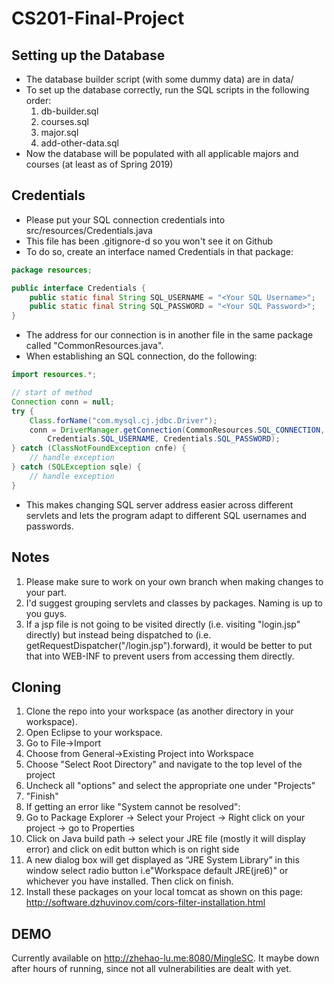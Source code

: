 # CS201-Final-Project

## Setting up the Database
 - The database builder script (with some dummy data) are in data/
 - To set up the database correctly, run the SQL scripts in the following order:
 	1. db-builder.sql
	2. courses.sql
	3. major.sql
	4. add-other-data.sql
 - Now the database will be populated with all applicable majors and courses (at least as of Spring 2019)

## Credentials
 - Please put your SQL connection credentials into src/resources/Credentials.java
 - This file has been .gitignore-d so you won't see it on Github
 - To do so, create an interface named Credentials in that package:
```java
package resources;

public interface Credentials {
	public static final String SQL_USERNAME = "<Your SQL Username>";
	public static final String SQL_PASSWORD	= "<Your SQL Password>";
}
```
 - The address for our connection is in another file in the same package called "CommonResources.java".
 - When establishing an SQL connection, do the following:
```java
import resources.*;

// start of method
Connection conn = null;
try {
    Class.forName("com.mysql.cj.jdbc.Driver");
    conn = DriverManager.getConnection(CommonResources.SQL_CONNECTION, 
        Credentials.SQL_USERNAME, Credentials.SQL_PASSWORD);
} catch (ClassNotFoundException cnfe) {
    // handle exception
} catch (SQLException sqle) {
    // handle exception
}
```
 - This makes changing SQL server address easier across different servlets and lets the program adapt to different SQL usernames and passwords.

## Notes
1. Please make sure to work on your own branch when making changes to your part.
2. I'd suggest grouping servlets and classes by packages. Naming is up to you guys.
3. If a jsp file is not going to be visited directly (i.e. visiting "login.jsp" directly) but instead being dispatched to (i.e. getRequestDispatcher("/login.jsp").forward), it would be better to put that into WEB-INF to prevent users from accessing them directly.

## Cloning
1. Clone the repo into your workspace (as another directory in your workspace).
2. Open Eclipse to your workspace.
3. Go to File->Import
4. Choose from General->Existing Project into Workspace
5. Choose "Select Root Directory" and navigate to the top level of the project
6. Uncheck all "options" and select the appropriate one under "Projects"
7. "Finish"
8. If getting an error like "System cannot be resolved":
9. Go to Package Explorer -> Select your Project -> Right click on your project -> go to Properties
10. Click on Java build path -> select your JRE file (mostly it will display error) and click on edit button which is on right side
11. A new dialog box will get displayed as “JRE System Library” in this window select radio button i.e"Workspace default JRE(jre6)" or whichever you have installed. Then click on finish.
12. Install these packages on your local tomcat as shown on this page: http://software.dzhuvinov.com/cors-filter-installation.html

## DEMO
Currently available on http://zhehao-lu.me:8080/MingleSC. It maybe down after hours of running, since not all vulnerabilities are dealt with yet.
